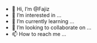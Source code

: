 - 👋 Hi, I’m @Fajiz
- 👀 I’m interested in ...
- 🌱 I’m currently learning ...
- 💞️ I’m looking to collaborate on ...
- 📫 How to reach me ...

<!---
Fajiz/Fajiz is a ✨ special ✨ repository because its `README.md` (this file) appears on your GitHub profile.
You can click the Preview link to take a look at your changes.
--->
